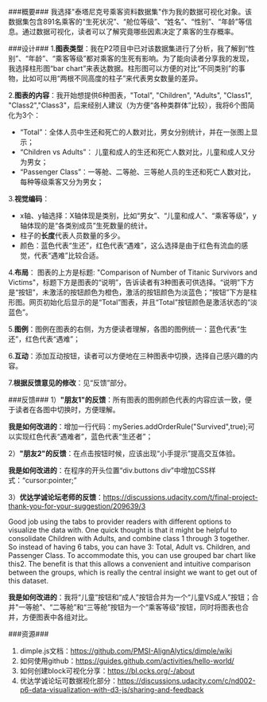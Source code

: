 ###概要###
我选择"泰塔尼克号乘客资料数据集"作为我的数据可视化对象。该数据集包含891名乘客的“生死状况”、“舱位等级”、“姓名”、“性别”、“年龄”等信息。通过数据可视化，读者可以了解究竟哪些因素决定了乘客的生存概率。

###设计###
1.**图表类型**：我在P2项目中已对该数据集进行了分析，我了解到“性别”、“年龄”、“乘客等级”都对乘客的生死有影响。为了能向读者分享我的发现，我选择柱形图“bar chart”来表达数据。柱形图可以方便的对比“不同类别”的事物，比如可以用“两根不同高度的柱子”来代表男女数量的差异。

2.**图表的内容**：我开始想提供6种图表，"Total", "Children", "Adults", "Class1", "Class2","Class3"，后来经别人建议（为方便“各种类群体”比较），我将6个图简化为3个：

- “Total”：全体人员中生还和死亡的人数对比，男女分别统计，并在一张图上显示；
- “Children vs Adults”： 儿童和成人的生还和死亡人数对比，儿童和成人又分为男女；
- “Passenger Class”：一等舱、二等舱、三等舱人员的生还和死亡人数对比，每种等级乘客又分为男女；

3.**视觉编码**：

- x轴、y轴选择：X轴体现是类别，比如“男女”、“儿童和成人”、“乘客等级”，y轴体现的是“各类别成员”生死数量的统计。
- 柱子的**长度**代表人员数量的多少。
- 颜色：蓝色代表“生还”，红色代表“遇难”，这么选择是由于红色有流血的感觉，代表“遇难”比较合适。

4.**布局**：
图表的上方是标题: "Comparison of Number of Titanic Survivors and Victims"，标题下方是图表的“说明”，告诉读者有3种图表可供选择。“说明”下方是“按钮”，未激活的按钮颜色为橙色，激活的按钮颜色为淡蓝色；“按钮”下方是柱形图。网页初始化后显示的是“Total”图表，并且“Total”按钮颜色是激活状态的“淡蓝色”。

5.**图例**：图例在图表的右侧，为方便读者理解，各图的图例统一：蓝色代表“生还”，红色代表“遇难”；

6.**互动**：添加互动按钮，读者可以方便地在三种图表中切换，选择自己感兴趣的内容。

7.**根据反馈意见的修改**：见“反馈”部分。


###反馈###
1）**"朋友1"的反馈**：所有图表的图例颜色代表的内容应该一致，便于读者在各图中切换时，方便理解。

**我是如何改进的**：增加一行代码：mySeries.addOrderRule("Survived",true);可以实现红色代表“遇难者”，蓝色代表“生还者”；

2）**"朋友2"的反馈**：在点击按钮时候，应该出现“小手提示”提高交互体验。

**我是如何改进的**：在程序的开头位置“div.buttons div”中增加CSS样式：“cursor:pointer;”

3）**优达学诚论坛老师的反馈**：https://discussions.udacity.com/t/final-project-thank-you-for-your-suggestion/209639/3

Good job using the tabs to provider readers with different options to visualize the data with. One quick thought is that it might be helpful to consolidate Children with Adults, and combine class 1 through 3 together. So instead of having 6 tabs, you can have 3: Total, Adult vs. Children, and Passenger Class. To accommodate this, you can use grouped bar chart like this2. The benefit is that this allows a convenient and intuitive comparison between the groups, which is really the central insight we want to get out of this dataset.


**我是如何改进的**：我将“儿童”按钮和“成人”按钮合并为一个“儿童VS成人”按钮；合并"一等舱"、“二等舱”和“三等舱”按钮为一个“乘客等级”按钮，同时将图表也合并，方便图表中各组对比。


###资源###
1. dimple.js文档：https://github.com/PMSI-AlignAlytics/dimple/wiki
2. 如何使用github：https://guides.github.com/activities/hello-world/
3. 如何创建block可视化分享：https://bl.ocks.org/-/about
4. 优达学诚论坛可数据视化部分：https://discussions.udacity.com/c/nd002-p6-data-visualization-with-d3-js/sharing-and-feedback


